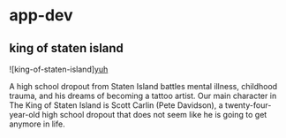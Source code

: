# app-dev

## king of staten island

![king-of-staten-island][yuh](https://github.com/timgarin188/app-dev/assets/151619486/da574be7-fe5b-4faa-a866-ccd2a5b38195)

A high school dropout from Staten Island battles mental illness, childhood trauma, and his dreams of becoming a tattoo artist. Our main character in The King of Staten Island is Scott Carlin (Pete Davidson), a twenty-four-year-old high school dropout that does not seem like he is going to get anymore in life.
